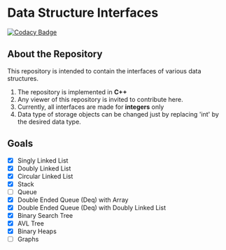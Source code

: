 # Data Structure Interfaces

[![Codacy Badge](https://api.codacy.com/project/badge/Grade/081c8cdf08964dea8969e04513c731b3)](https://app.codacy.com/manual/shubhanshu02/Data-Structure-Interfaces?utm_source=github.com&utm_medium=referral&utm_content=shubhanshu02/Data-Structure-Interfaces&utm_campaign=Badge_Grade_Settings)


## About the Repository
This repository is intended to contain the interfaces of various data structures. 

 1. The repository is implemented in **C++**
 2. Any viewer of this repository is invited to contribute here.
 3. Currently, all interfaces are made for **integers** only
 4. Data type of storage objects can be changed just by replacing 'int' by the desired data type.

## Goals

-  [x] Singly Linked List
-  [x] Doubly Linked List
-  [x] Circular Linked List
-  [x] Stack
-  [ ] Queue
-  [x] Double Ended Queue (Deq) with Array
-  [x] Double Ended Queue (Deq) with Doubly Linked List
-  [x] Binary Search Tree
-  [x] AVL Tree
-  [x] Binary Heaps
-  [ ] Graphs

